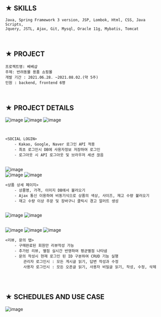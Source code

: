 
## **★ SKILLS**
    Java, Spring Framework 3 version, JSP, Lombok, Html, CSS, Java Scripts, 
    Jquery, JSTL, Ajax, Git, Mysql, Oracle 11g, Mybatis, Tomcat
<br/>

## **★ PROJECT**
 
    프로젝트명: 베베샵 
    주제: 반려동물 용품 쇼핑몰
    개발 기간 : 2021.06.28. ~2021.08.02.(약 5주)
    인원 : backend, frontend 6명
<br/>  

## **★ PROJECT DETAILS**  
 
 ![image](https://user-images.githubusercontent.com/80886742/129671771-f366806c-2713-4a3d-a2a3-8a3728885786.png)
 ![image](https://user-images.githubusercontent.com/80886742/129677301-3a57e612-367d-47ac-9786-a13b78dbc6be.png)
 ![image](https://user-images.githubusercontent.com/80886742/129825607-2b9e30f0-c371-479d-8552-61fb62eaeace.png)

<br/>
    
    <SOCIAL LOGIN>
        - Kakao, Google, Naver 로그인 API 적용
        - 최초 로그인시 DB에 사용자정보 저장하여 로그인
        - 로그아웃 시 API 로그아웃 및 브라우저 세션 끊음

    
 ## 
![image](https://user-images.githubusercontent.com/80886742/129668671-04dee719-87d4-47b9-ab9e-0da953ea201d.png)  
![image](https://user-images.githubusercontent.com/80886742/129676238-5a11c9d5-cdd4-4fbb-8094-d799698a73d3.png)
![image](https://user-images.githubusercontent.com/80886742/129825818-eb0e0c8b-ab12-46c9-ad5d-ec3f3813614d.png)
<br/>
        
    <상품 상세 페이지>
        - 상품명, 가격, 이미지 DB에서 불러오기
        - Ajax 통신 이용하여 비동기식으로 상품의 색상, 사이즈, 재고 수량 불러오기
        - 재고 수량 이상 주문 및 장바구니 클릭시 경고 알러트 생성        
    
 ##    
![image](https://user-images.githubusercontent.com/80886742/129669198-c18504ab-1199-4d80-b99e-4e86732dc5e5.png)
![image](https://user-images.githubusercontent.com/80886742/129671582-947dc47f-a923-42f7-a47d-82032540bb9f.png)
<br/>
## 
![image](https://user-images.githubusercontent.com/80886742/129683801-679dbf16-2f1c-4976-88ab-5c54b20a2e0d.png)
![image](https://user-images.githubusercontent.com/80886742/129679321-554ba580-5689-4094-a19a-88520b4d5bfe.png)
![image](https://user-images.githubusercontent.com/80886742/129825771-3bb45f6f-bb10-46e8-b8f3-818622d696fb.png)
<br/>    
    
    <리뷰, 문의 탭>
        - 구매완료된 회원만 리뷰작성 가능
        - 추가된 리뷰, 별점 실시간 반영하여 평균별점 나타냄
        - 문의 작성시 현재 로그인 된 ID 구분하여 CRUD 기능 실행
            관리자 로그인시 : 모든 게시글 읽기, 답변 작성과 수정
            사용자 로그인시 : 모든 오픈글 읽기, 사용자 비밀글 읽기, 작성, 수정, 삭제

## 

<br/>

## **★ SCHEDULES AND USE CASE**

![image](https://user-images.githubusercontent.com/80886742/129682142-52c847d3-cccf-4c50-afd0-ef5d17e394c6.png)

<br/>
